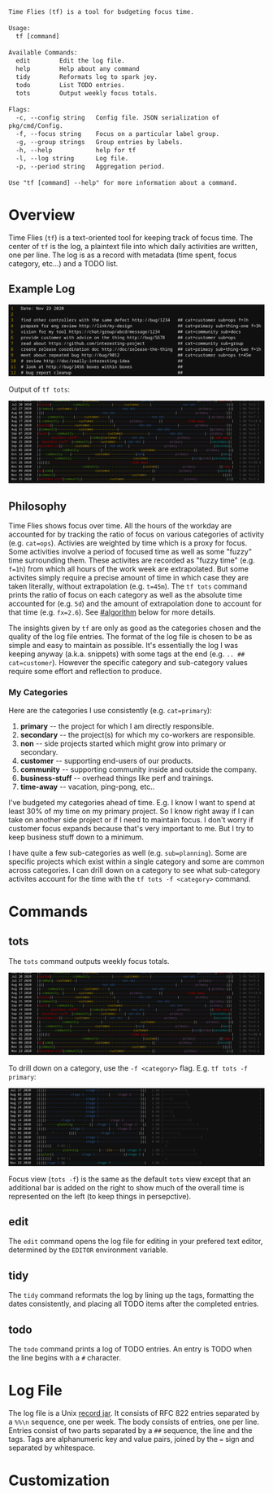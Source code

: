 ```
Time Flies (tf) is a tool for budgeting focus time.

Usage:
  tf [command]

Available Commands:
  edit        Edit the log file.
  help        Help about any command
  tidy        Reformats log to spark joy.
  todo        List TODO entries.
  tots        Output weekly focus totals.

Flags:
  -c, --config string   Config file. JSON serialization of pkg/cmd/Config.
  -f, --focus string    Focus on a particular label group.
  -g, --group strings   Group entries by labels.
  -h, --help            help for tf
  -l, --log string      Log file.
  -p, --period string   Aggregation period.

Use "tf [command] --help" for more information about a command.
```
# Overview

Time Flies (`tf`) is a text-oriented tool for keeping track of focus time. The center of `tf` is the log, a plaintext file into which daily activities are written, one per line. The log is as a record with metadata (time spent, focus category, etc...) and a TODO list.

## Example Log

![example log](example/log.png)

Output of `tf tots`:

![example of tf tots](example/tots.png)

## Philosophy

Time Flies shows focus over time. All the hours of the workday are accounted for by tracking the ratio of focus on various categories of activity (e.g. `cat=ops`). Activies are weighted by time which is a proxy for focus. Some activities involve a period of focused time as well as some "fuzzy" time surrounding them. These activites are recorded as "fuzzy time" (e.g. `f=1h`) from which all hours of the work week are extrapolated. But some activites simply require a precise amount of time in which case they are taken literally, without extrapolation (e.g. `t=45m`). The `tf tots` command prints the ratio of focus on each category as well as the absolute time accounted for (e.g. `5d`) and the amount of extrapolation done to account for that time (e.g. `fx=2.6`). See [#algorithm](algorithm) below for more details.

The insights given by `tf` are only as good as the categories chosen and the quality of the log file entries. The format of the log file is chosen to be as simple and easy to maintain as possible. It's essentially the log I was keeping anyway (a.k.a. snippets) with some tags at the end (e.g. `.. ## cat=customer`). However the specific category and sub-category values require some effort and reflection to produce.

### My Categories

Here are the categories I use consistently (e.g. `cat=primary`):
1. **primary** -- the project for which I am directly responsible.
2. **secondary** -- the project(s) for which my co-workers are responsible.
3. **non** -- side projects started which might grow into primary or secondary.
4. **customer** -- supporting end-users of our products.
5. **community** -- supporting community inside and outside the company.
6. **business-stuff** -- overhead things like perf and trainings.
7. **time-away** -- vacation, ping-pong, etc..

I've budgeted my categories ahead of time.  E.g. I know I want to spend at least 30% of my time on my primary project. So I know right away if I can take on another side project or if I need to maintain focus. I don't worry if customer focus expands because that's very important to me. But I try to keep business stuff down to a minimum.

I have quite a few sub-categories as well (e.g. `sub=planning`). Some are specific projects which exist within a single category and some are common across categories. I can drill down on a category to see what sub-category activites account for the time with the `tf tots -f <category>` command.

# Commands

## tots

The `tots` command outputs weekly focus totals.

![example of tf tots](example/tots.png)

To drill down on a category, use the `-f <category>` flag.  E.g. `tf tots -f primary`:

![example of tf tots -f primary](example/focus.png)

Focus view (`tots -f`) is the same as the default `tots` view except that an additional bar is added on the right to show much of the overall time is represented on the left (to keep things in persepctive).

## edit

The `edit` command opens the log file for editing in your prefered text editor, determined by the `EDITOR` environment variable.

## tidy

The `tidy` command reformats the log by lining up the tags, formatting the dates consistently, and placing all TODO items after the completed entries.

## todo

The `todo` command prints a log of TODO entries. An entry is TODO when the line begins with a `#` character.

# Log File

The log file is a Unix [record jar](http://www.catb.org/~esr/writings/taoup/html/ch05s02.html#id2906931). It consists of RFC 822 entries separated by a `%%\n` sequence, one per week. The body consists of entries, one per line. Entries consist of two parts separated by a `##` sequence, the line and the tags. Tags are alphanumeric key and value pairs, joined by the `=` sign and separated by whitespace.

# Customization
